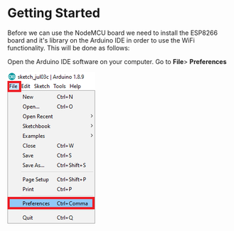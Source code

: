 # Getting Started

Before we can use the NodeMCU board we need to install the ESP8266 board and it's library on the  Arduino IDE in order to use the WiFi functionality. This will be done as follows:

Open the Arduino IDE software on your computer. Go to   **File**&gt; **Preferences**  


![Adding NodeMCU board \(randomnerdtutorial.com\)](../.gitbook/assets/addnodemcu.png)



 

